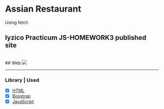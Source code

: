 # Assian Restaurant
Using fetch

## Iyzico Practicum JS-HOMEWORK3 published site <br>


<br>
## Web
<img src="https://i.hizliresim.com/9z6iwvf.PNG">
<hr>

### Library | Used
- [x] [HTML](https://www.w3schools.com/html/)
- [x] [Boostrap](https://getbootstrap.com/)
- [x] [JavaScript](https://www.w3schools.com/js/default.asp)
